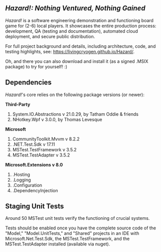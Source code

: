 ## *Hazard!: Nothing Ventured, Nothing Gained*

*Hazard!* is a software engineering demonstration and functioning board game for (2-6) local players. 
It showcases the entire production process: development, QA (testing and documentation), automated cloud deployment, and secure public distribution.

For full project background and details, including architecture, code, and testing highlights, see: https://livingcryogen.github.io/Hazard/.

Oh, and there you can also download and install it (as a signed .MSIX package) to try for yourself!  :)

## Dependencies
*Hazard!*'s core relies on the following package versions (or newer):

**Third-Party**
1. System.IO.Abstractions v 21.0.29, by Tatham Oddie & friends
2. NHotkey.Wpf v 3.0.0, by Thomas Levesque

**Microsoft**
1. CommunityToolkit.Mvvm v 8.2.2
2. .NET.Test.Sdk v 17.11
3. MSTest.TestFramework v 3.5.2
4. MSTest.TestAdapter v 3.5.2

**Microsoft.Extensions v 8.0**
1. .Hosting
2. .Logging
3. .Configuration
4. .DependencyInjection

## Staging Unit Tests
Around 50 MSTest unit tests verify the functioning of crucial systems.

Tests should be enabled once you have the complete source code of the "Model," "Model.UnitTests," and "Shared" projects in an IDE with Microsoft.Net.Test.Sdk, the MSTest.TestFramework, and the MSTest.TestAdapter installed (available via nuget).


